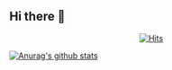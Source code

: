 ## Hi there 👋

<!--
**ing674/ing674** is a ✨ _special_ ✨ repository because its `README.md` (this file) appears on your GitHub profile.

Here are some ideas to get you started:

- 🔭 I’m currently working on ...
- 🌱 I’m currently learning ...
- 👯 I’m looking to collaborate on ...
- 🤔 I’m looking for help with ...
- 💬 Ask me about ...
- 📫 How to reach me: ...
- 😄 Pronouns: ...
- ⚡ Fun fact: ...
-->
<div align=center>

[![Hits](https://hits.seeyoufarm.com/api/count/incr/badge.svg?url=https%3A%2F%2Fgithub.com%2Fing674&count_bg=%23FFE747&title_bg=%234B4B4B&icon=&icon_color=%23E7E7E7&title=hits&edge_flat=false)](https://hits.seeyoufarm.com)
	
  </div>
  
  [![Anurag's github stats](https://github-readme-stats.vercel.app/apiing674=username)](https://github.com/anuraghazra/github-readme-stats)   
  
                                                                    

